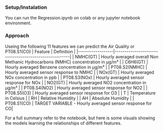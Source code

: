 ### Setup/Instalation
You can run the Regression.ipynb on colab or any jupyter notebook environment.

### Approach
Useing the following 11 features we can predict the Air Quality or PT08.S1(CO)
| Feature          | Definition                                            |
|------------------|-------------------------------------------------------|
| NMHC(GT)         | Hourly averaged overall Non Methanic Hydrocarbons (NMHC) concentration in µg/m³ |
| C6H6(GT)         | Hourly averaged Benzene concentration in µg/m³         |
| PT08.S2(NMHC)    | Hourly averaged sensor response to NMHC                |
| NOx(GT)          | Hourly averaged NOx concentration in ppb               |
| PT08.S3(NOx)     | Hourly averaged sensor response for NOx                |
| NO2(GT)          | Hourly averaged NO2 concentration in µg/m³             |
| PT08.S4(NO2)     | Hourly averaged sensor response for NO2                |
| PT08.S5(O3)      | Hourly averaged sensor response for O3                 |
| T                | Temperature in Celsius                                 |
| RH               | Relative Humidity                                      |
| AH               | Absolute Humidity                                      |
| PT08.S1(CO)      | TARGET VARIABLE - Hourly averaged sensor response for CO|

For a full summary refer to the notebook, but here is some visuals showing the models learning the relationships of different features.
